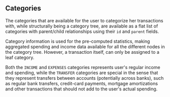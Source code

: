 ## Categories

The categories that are available for the user to categorize her transactions with, while structurally being a category tree, are available as a flat list of categories with parent/child relationships using their <code>id</code> and <code>parent</code> fields.

Category information is used for the pre-computed statistics, making aggregated spending and income data available for all the different nodes in the category tree. However, a transaction itself, can only be assigned to a leaf category.

Both the <code>INCOME</code> and <code>EXPENSES</code> categories represents user's regular income and spending, while the <code>TRANSFER</code> categories are special in the sense that they represent transfers between accounts (potentially across banks), such as regular bank transfers, credit-card payments, mortgage amortizations and other transactions that should not add to the user's actual spending.
